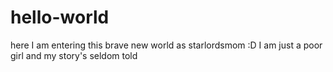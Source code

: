 # hello-world
here I am entering this brave new world as starlordsmom :D
I am just a poor girl and my story's seldom told
